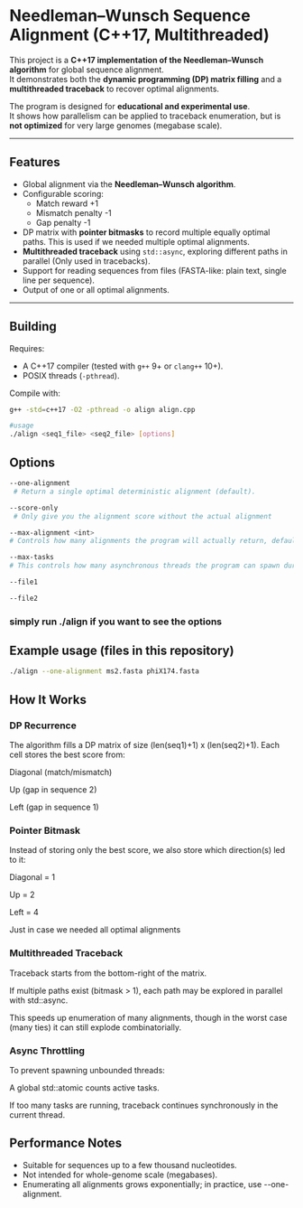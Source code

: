 # Needleman–Wunsch Sequence Alignment (C++17, Multithreaded)

This project is a **C++17 implementation of the Needleman–Wunsch algorithm** for global sequence alignment.  
It demonstrates both the **dynamic programming (DP) matrix filling** and a **multithreaded traceback** to recover optimal alignments.

The program is designed for **educational and experimental use**.  
It shows how parallelism can be applied to traceback enumeration, but is **not optimized** for very large genomes (megabase scale).

---

## Features

- Global alignment via the **Needleman–Wunsch algorithm**.
- Configurable scoring:
  - Match reward +1
  - Mismatch penalty -1
  - Gap penalty -1
- DP matrix with **pointer bitmasks** to record multiple equally optimal paths. This is used if we needed multiple optimal alignments.
- **Multithreaded traceback** using `std::async`, exploring different paths in parallel (Only used in tracebacks).
- Support for reading sequences from files (FASTA-like: plain text, single line per sequence).
- Output of one or all optimal alignments.

---

## Building

Requires:
- A C++17 compiler (tested with `g++` 9+ or `clang++` 10+).
- POSIX threads (`-pthread`).

Compile with:

```bash
g++ -std=c++17 -O2 -pthread -o align align.cpp
```


```bash
#usage
./align <seq1_file> <seq2_file> [options]
```

## Options
```bash
--one-alignment
 # Return a single optimal deterministic alignment (default).

--score-only
 # Only give you the alignment score without the actual alignment

--max-alignment <int>
# Controls how many alignments the program will actually return, default is 10000

--max-tasks
# This controls how many asynchronous threads the program can spawn during traceback

--file1

--file2
```
### simply run ./align if you want to see the options

## Example usage (files in this repository)
```bash
./align --one-alignment ms2.fasta phiX174.fasta
```

## How It Works
### DP Recurrence

The algorithm fills a DP matrix of size (len(seq1)+1) x (len(seq2)+1).
Each cell stores the best score from:

Diagonal (match/mismatch)

Up (gap in sequence 2)

Left (gap in sequence 1)

### Pointer Bitmask

Instead of storing only the best score, we also store which direction(s) led to it:

Diagonal = 1

Up = 2

Left = 4

Just in case we needed all optimal alignments

### Multithreaded Traceback

Traceback starts from the bottom-right of the matrix.

If multiple paths exist (bitmask > 1), each path may be explored in parallel with std::async.

This speeds up enumeration of many alignments, though in the worst case (many ties) it can still explode combinatorially.

### Async Throttling

To prevent spawning unbounded threads:

A global std::atomic<int> counts active tasks.

If too many tasks are running, traceback continues synchronously in the current thread.

## Performance Notes

- Suitable for sequences up to a few thousand nucleotides.
- Not intended for whole-genome scale (megabases).
- Enumerating all alignments grows exponentially; in practice, use --one-alignment.
